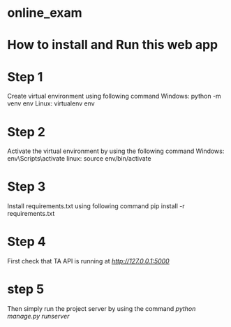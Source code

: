 # online_exam
# How to install and Run this web app
# Step 1
Create virtual environment using following command
Windows: python -m venv env
Linux:   virtualenv env

# Step 2
Activate the virtual environment by using the following command
Windows: env\Scripts\activate
linux: source env/bin/activate

# Step 3
Install requirements.txt using following command
pip install -r requirements.txt

# Step 4
First check that TA API is running at _http://127.0.0.1:5000_

# step 5
Then simply run the project server by using the command _python manage.py runserver_
